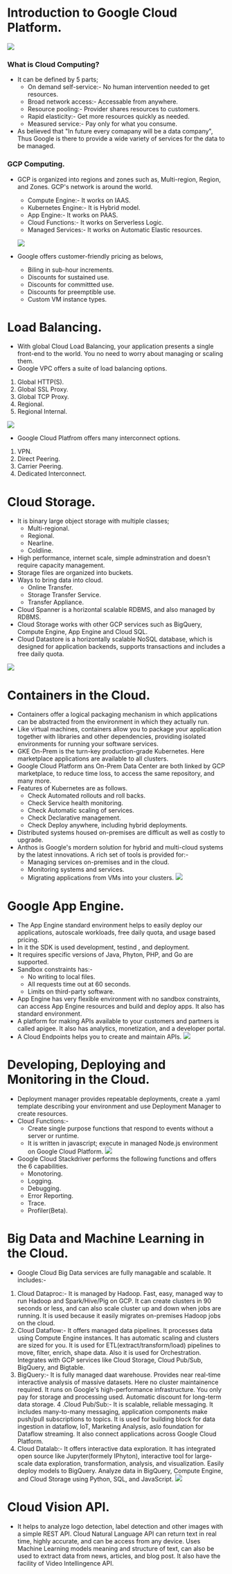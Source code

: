 # Introduction to Google Cloud Platform.
![](https://www.eweek.com/imagesvr_ez/b2bezp/2018/07/1088GoogleCloud.jpg?alias=article_hero)
### What is Cloud Computing?
- It can be defined by 5 parts;
  - On demand self-service:- No human intervention needed to get resources.
  - Broad network access:- Accessable from anywhere.
  - Resource pooling:- Provider shares resources to customers. 
  - Rapid elasticity:- Get more resources quickly as needed. 
  - Measured service:- Pay only for what you consume. 
-  As believed that "In future every comapany will be a data company", Thus Google is there to provide a wide variety of services for the data to be managed. 

### GCP Computing.
- GCP is organized into regions and zones such as, Multi-region, Region, and Zones. GCP's network is around the world.
  - Compute Engine:- It works on IAAS.
  - Kubernetes Engine:- It is Hybrid model.
  - App Engine:- It works on PAAS.
  - Cloud Functions:- It works on Serverless Logic.
  - Managed Services:- It works on Automatic Elastic resources.
  
  ![](https://s3-ap-southeast-1.amazonaws.com/spaculus/cdns/images/google-cloud-img.jpg)
  
- Google offers customer-friendly pricing as belows,
  - Biling in sub-hour increments.
  - Discounts for sustained use.
  - Discounts for committted use.
  - Discounts for preemptible use.
  - Custom VM instance types.
 
# Load Balancing. 
- With global Cloud Load Balancing, your application presents a single front-end to the world. You no need to worry about managing or scaling them.
- Google VPC offers a suite of load balancing options.
1. Global HTTP(S).
2. Global SSL Proxy.
3. Global TCP Proxy.
4. Regional.
5. Regional Internal.

![](https://cloud.google.com/load-balancing/images/ilb-l7-tiers.svg)

- Google Cloud Platfrom offers many interconnect options.
1. VPN.
2. Direct Peering.
3. Carrier Peering.
4. Dedicated Interconnect.

# Cloud Storage.
- It is binary large object storage with multiple classes;
  - Multi-regional.
  - Regional.
  - Nearline.
  - Coldline.
- High performance, internet scale, simple adminstration and doesn't require capacity management.
- Storage files are organized into buckets.
- Ways to bring data into cloud.
  - Online Transfer.
  - Storage Transfer Service.
  - Transfer Appliance.
- Cloud Spanner is a horizontal scalable RDBMS, and also managed by RDBMS.
- Cloud Storage works with other GCP services such as BigQuery, Compute Engine, App Engine and Cloud SQL.
- Cloud Datastore is a horizontally scalable NoSQL database, which is designed for application backends, supports transactions and includes a free daily quota.

![](https://img.favpng.com/11/10/13/google-cloud-platform-cloud-computing-google-search-google-storage-cloud-storage-png-favpng-4Dfdcj6VwLBdcGHcPAXxZY61T.jpg)

# Containers in the Cloud.
- Containers offer a logical packaging mechanism in which applications can be abstracted from the environment in which they actually run.
- Like virtual machines, containers allow you to package your application together with libraries and other dependencies, providing isolated environments for running your software services. 
- GKE On-Prem is the turn-key production-grade Kubernetes. Here marketplace applications are available to all clusters.
- Google Cloud Platform ans On-Prem Data Center are both linked by GCP marketplace, to reduce time loss, to access the same repository, and many more.
- Features of Kubernetes are as follows.
  - Check Automated rollouts and roll backs.
  - Check Service health monitoring.
  - Check Automatic scaling of services.
  - Check Declarative management.
  - Check Deploy anywhere, including hybrid deployments.
- Distributed systems housed on-premises are difficult as well as costly to upgrade.
- Anthos is Google's mordern solution for hybrid and multi-cloud systems by the latest innovations. A rich set of tools is provided for:-
  - Managing services on-premises and in the cloud.
  - Monitoring systems and services.
  - Migrating applications from VMs into your clusters.
  ![](https://www.webopedia.com/imagesvr_ce/6603/google-container-engine.jpg)
  
# Google App Engine.
- The App Engine standard environment helps to easily deploy our applications, autoscale workloads, free daily quota, and usage based pricing.
- In it the SDK is used development, testind , and deployment.
- It requires specific versions of Java, Phyton, PHP, and Go are supported.
- Sandbox constraints has:-
  - No writing to local files.
  - All requests time out at 60 seconds.
  - Limits on third-party software.
- App Engine has very flexible environment with no sandbox constraints, can access App Engine resources and build and deploy apps. It also has standard environment. 
- A platform for making APIs available to your customers and partners is called apigee. It also has analytics, monetization, and a developer portal.
- A Cloud Endpoints helps you to create and maintain APIs.
![](https://miro.medium.com/max/2944/1*UGDwL8wVGWX3pYuYFai_eQ.png)

# Developing, Deploying and Monitoring in the Cloud.
- Deployment manager provides repeatable deployments, create a .yaml template describing your environment and use Deployment Manager to create resources.
- Cloud Functions:-
  - Create single purpose functions that respond to events without a server or runtime.
  - It is written in javascript; execute in managed Node.js environment on Google Cloud Platform.
  ![](https://cloud.google.com/solutions/images/deploying-production-ready-gitlab-on-gke-architecture.png)
- Google Cloud Stackdriver performs the following functions and offers the 6 capabilities.
  - Monotoring.
  - Logging.
  - Debugging.
  - Error Reporting.
  - Trace.
  - Profiler(Beta).
  
# Big Data and Machine Learning in the Cloud.
- Google Cloud Big Data services are fully managable and scalable. It includes:-
1. Cloud Dataproc:- It is managed by Hadoop. Fast, easy, managed way to run Hadoop and Spark/Hive/Pig on GCP. It can create clusters in 90 seconds or less, and can also scale cluster up and down when jobs are running. It is used because it easily migrates on-premises Hadoop jobs on the cloud. 
2. Cloud Dataflow:- It offers managed data pipelines. It processes data using Compute Engine instances. It has automatic scaling and clusters are sized for you. It is used for ETL(extract/transform/load) pipelines to move, filter, enrich, shape data. Also it is used for Orchestration. Integrates with GCP services like Cloud Storage, Cloud Pub/Sub, BigQuery, and Bigtable.
3. BigQuery:- It is fully managed daat warehouse. Provides near real-time interactive analysis of massive datasets. Here no cluster maintainence required. It runs on Google's high-performance infrastructure. You only pay for storage and processing used. Automatic discount for long-term data storage.
4 .Cloud Pub/Sub:- It is scalable, reliable messaging. It includes many-to-many messaging, application components make push/pull subscriptions to topics. It is used for building block for data ingestion in dataflow, IoT, Marketing Analysis, aslo foundation for Dataflow streaming. It also connect applications across Google Cloud Platform. 
5. Cloud Datalab:- It offers interactive data exploration. It has integrated open source like Jupyter(formely IPhyton), interactive tool for large-scale data exploration, transformation, analysis, and visualization. Easily deploy models to BigQuery. Analyze data in BigQuery, Compute Engine, and Cloud Storage using Python, SQL, and JavaScript.
![](https://image.slidesharecdn.com/googlecloudmachinelearning-170106083451/95/google-cloud-machine-learning-25-638.jpg?cb=1483693129)

# Cloud Vision API.
- It helps to analyze logo detection, label detection and other images with a simple REST API. Cloud Natural Language API can return text in real time, highly accurate, and can be access from any device. Uses Machine Learning models meaning and structure of text, can also be used to extract data from news, articles, and blog post. It also have the facility of Video Intellingence API. 
